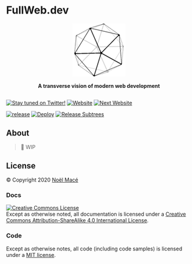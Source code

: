 # FullWeb.dev

<p align="center">
<img src="docs/.vuepress/public/favicon/android-icon-144x144.png" alt="logo"></img>
</p>

<p align="center"><b>A transverse vision of modern web development</b></p>

##

[![Stay tuned on Twitter!](https://img.shields.io/twitter/follow/noel_mace?style=social&label=stay%20tuned%21)](https://twitter.com/intent/follow?screen_name=noel_mace)
[![Website](https://img.shields.io/website?up_message=fullweb.dev&url=https%3A%2F%2Ffullweb.dev)](https://fullweb.dev)
[![Next Website](https://img.shields.io/website?up_message=next.fullweb.dev&url=https%3A%2F%2Fnext.fullweb.dev&label=next%20website)](https://next.fullweb.dev)

[![release](https://img.shields.io/github/v/tag/fullwebdev/fullwebdev?sort=semver&include_prereleases&label=release)](https://github.com/fullwebdev/fullwebdev/blob/master/CHANGELOG.md)
[![Deploy](https://github.com/fullwebdev/fullwebdev/workflows/Deploy/badge.svg)](https://github.com/fullwebdev/fullwebdev/actions?query=workflow%3ADeploy)
[![Release Subtrees](https://github.com/fullwebdev/fullwebdev/workflows/Release%20Subtrees/badge.svg)](https://github.com/fullwebdev/fullwebdev/actions?query=workflow%3A%22Release+Subtrees%22)

## About

> :construction: WIP

## License

© Copyright 2020 [Noël Macé](mailto:contact@noelmace.com)

### Docs

<a rel="license" href="http://creativecommons.org/licenses/by-sa/4.0/"><img alt="Creative Commons License" style="border-width:0" src="https://i.creativecommons.org/l/by-sa/4.0/88x31.png" /></a><br />Except as otherwise noted, all documentation is licensed under a <a rel="license" href="http://creativecommons.org/licenses/by-sa/4.0/">Creative Commons Attribution-ShareAlike 4.0 International License</a>.

### Code

Except as otherwise notes, all code (including code samples) is licensed under a [MIT license](./LICENSE).
